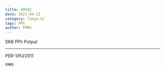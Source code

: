 ```yaml
---
title: 49592
date: 2021-04-13
category: Tanya-SC
tags: PPh
author: FMMS
---
```


SKB PPh Potput

---

PER-1/PJ/2011

`FMMS`
